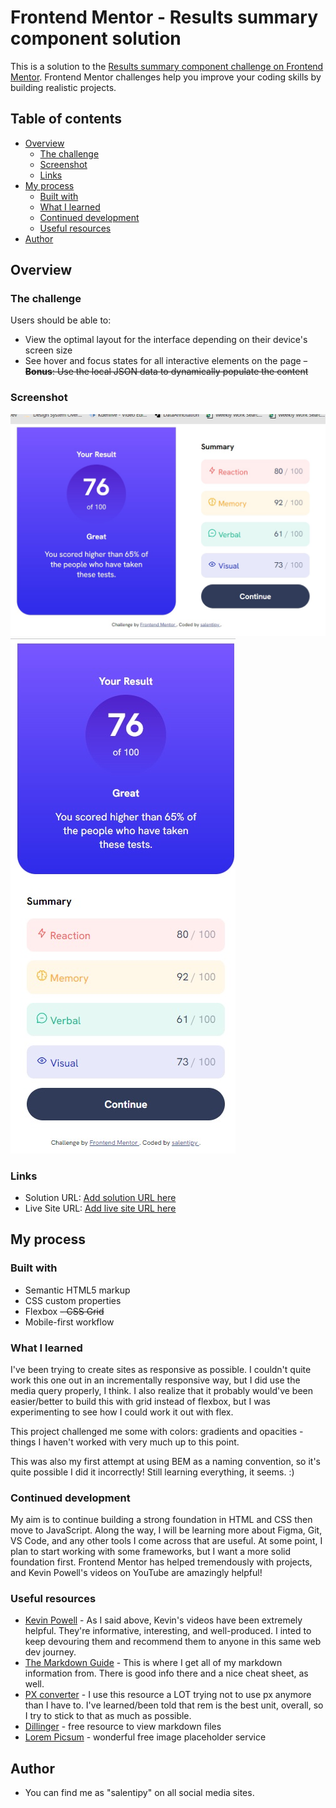 <!-- @format -->

# Frontend Mentor - Results summary component solution

This is a solution to the [Results summary component challenge on Frontend Mentor](https://www.frontendmentor.io/challenges/results-summary-component-CE_K6s0maV). Frontend Mentor challenges help you improve your coding skills by building realistic projects.

## Table of contents

- [Overview](#overview)
  - [The challenge](#the-challenge)
  - [Screenshot](#screenshot)
  - [Links](#links)
- [My process](#my-process)
  - [Built with](#built-with)
  - [What I learned](#what-i-learned)
  - [Continued development](#continued-development)
  - [Useful resources](#useful-resources)
- [Author](#author)

## Overview

### The challenge

Users should be able to:

- View the optimal layout for the interface depending on their device's screen size
- See hover and focus states for all interactive elements on the page
  ~~- **Bonus**: Use the local JSON data to dynamically populate the content~~

### Screenshot

![DESKTOP SCREENSHOT](screenshot-desktop.jpg)
![MOBILE SCREENSHOT](screenshot-mobile.jpg)

### Links

- Solution URL: [Add solution URL here](https://your-solution-url.com)
- Live Site URL: [Add live site URL here](https://your-live-site-url.com)

## My process

### Built with

- Semantic HTML5 markup
- CSS custom properties
- Flexbox
  ~~- CSS Grid~~
- Mobile-first workflow

### What I learned

I've been trying to create sites as responsive as possible. I couldn't quite work this one out in an incrementally responsive way, but I did use the media query properly, I think. I also realize that it probably would've been easier/better to build this with grid instead of flexbox, but I was experimenting to see how I could work it out with flex.

This project challenged me some with colors: gradients and opacities - things I haven't worked with very much up to this point.

This was also my first attempt at using BEM as a naming convention, so it's quite possible I did it incorrectly! Still learning everything, it seems. :)

### Continued development

My aim is to continue building a strong foundation in HTML and CSS then move to JavaScript. Along the way, I will be learning more about Figma, Git, VS Code, and any other tools I come across that are useful. At some point, I plan to start working with some frameworks, but I want a more solid foundation first. Frontend Mentor has helped tremendously with projects, and Kevin Powell's videos on YouTube are amazingly helpful!

### Useful resources

- [Kevin Powell](https://www.youtube.com/@KevinPowell) - As I said above, Kevin's videos have been extremely helpful. They're informative, interesting, and well-produced. I inted to keep devouring them and recommend them to anyone in this same web dev journey.
- [The Markdown Guide](https://www.markdownguide.org/) - This is where I get all of my markdown information from. There is good info there and a nice cheat sheet, as well.
- [PX converter](https://nekocalc.com/px-to-rem-converter) - I use this resource a LOT trying not to use px anymore than I have to. I've learned/been told that rem is the best unit, overall, so I try to stick to that as much as possible.
- [Dillinger](https://dillinger.io/) - free resource to view markdown files
- [Lorem Picsum](https://picsum.photos/) - wonderful free image placeholder service

## Author

- You can find me as "salentipy" on all social media sites.
